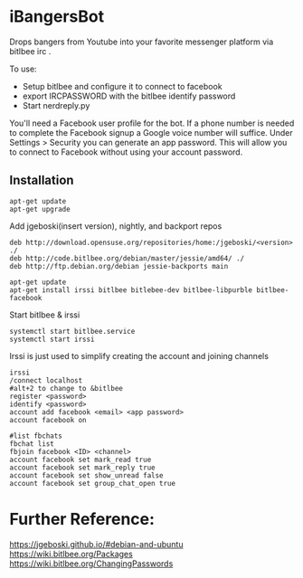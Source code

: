 # iBangersBot
Drops bangers from Youtube into your favorite messenger platform via bitlbee irc
.

To use:
* Setup bitlbee and configure it to connect to facebook
* export IRCPASSWORD with the bitlbee identify password
* Start nerdreply.py



You'll need a Facebook user profile for the bot. If a phone number is needed to complete the Facebook signup a Google voice number will suffice. Under Settings > Security you can generate an app password. This will allow you to connect to Facebook without using your account password. 


## Installation

```
apt-get update
apt-get upgrade
```

Add jgeboski(insert version), nightly, and backport repos

```
deb http://download.opensuse.org/repositories/home:/jgeboski/<version> ./
deb http://code.bitlbee.org/debian/master/jessie/amd64/ ./
deb http://ftp.debian.org/debian jessie-backports main
```
```
apt-get update
apt-get install irssi bitlbee bitlebee-dev bitlbee-libpurble bitlbee-facebook
```

Start bitlbee & irssi

```
systemctl start bitlbee.service
systemctl start irssi
```

Irssi is just used to simplify creating the account and joining channels

```
irssi
/connect localhost
#alt+2 to change to &bitlbee
register <password>
identify <password>
account add facebook <email> <app password>
account facebook on

#list fbchats 
fbchat list
fbjoin facebook <ID> <channel>
account facebook set mark_read true
account facebook set mark_reply true
account facebook set show_unread false
account facebook set group_chat_open true
```


# Further Reference:
https://jgeboski.github.io/#debian-and-ubuntu
https://wiki.bitlbee.org/Packages
https://wiki.bitlbee.org/ChangingPasswords
